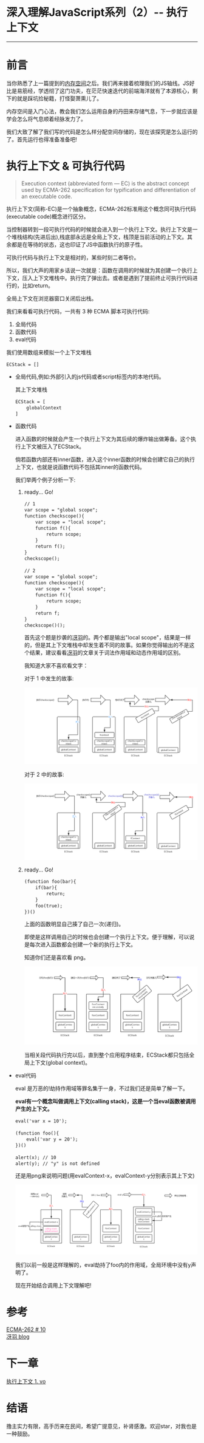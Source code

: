 # 深入理解JavaScript系列（2）-- 执行上下文
***


# 前言

当你熟悉了上一篇提到的<a href='memory.md'>内存空间</a>之后。我们再来接着梳理我们的JS轴线。JS好比是易筋经，学透彻了这门功夫，在茫茫快速迭代的前端海洋就有了本源核心，剩下的就是踩坑捡秘籍，打怪娶萧熏儿了。

内存空间是入门心法，教会我们怎么运用自身的丹田来存储气息，下一步就应该是学会怎么将气息顺着经脉发力了。

我们大致了解了我们写的代码是怎么样分配空间存储的，现在该探究是怎么运行的了。首先运行也得准备准备吧!


# 执行上下文 & 可执行代码

>Execution context (abbreviated form — EC) is the abstract concept used by ECMA-262 specification for typification and differentiation of an executable code.


执行上下文(简称-EC)是一个抽象概念，ECMA-262标准用这个概念同可执行代码(executable code)概念进行区分。

当控制器转到一段可执行代码的时候就会进入到一个执行上下文。执行上下文是一个堆栈结构(先进后出),栈底部永远是全局上下文，栈顶是当前活动的上下文。其余都是在等待的状态，这也印证了JS中函数执行的原子性。

可执行代码与执行上下文是相对的，某些时刻二者等价。

所以，我们大声的用家乡话说一次就是：函数在调用的时候就为其创建一个执行上下文，压入上下文堆栈中。执行完了弹出去。或者是遇到了提前终止可执行代码进行的，比如return。

全局上下文在浏览器窗口关闭后出栈。

我们来看看可执行代码，一共有 3 种 ECMA 脚本可执行代码:

1. 全局代码
2. 函数代码
3. eval代码

我们使用数组来模拟一个上下文堆栈

```
ECStack = []
```

* 全局代码,例如:外部引入的js代码或者script标签内的本地代码。
 
    其上下文堆栈

    ```
    ECStack = [
        globalContext
    ]
    ```


* 函数代码

    进入函数的时候就会产生一个执行上下文为其后续的爆炸输出做筹备。这个执行上下文被压入了ECStack。

    倘若函数内部还有inner函数，进入这个inner函数的时候会创建它自己的执行上下文，也就是说函数代码不包括其inner的函数代码。

    我们举两个例子分析一下:

    1. ready... Go!
    
        ```
        // 1
        var scope = "global scope";
        function checkscope(){
            var scope = "local scope";
            function f(){
                return scope;
            }
            return f();
        }
        checkscope();

        // 2
        var scope = "global scope";
        function checkscope(){
            var scope = "local scope";
            function f(){
                return scope;
            }
            return f;
        }
        checkscope()();
        ```
        
        首先这个题是抄袭的<a href='https://github.com/mqyqingfeng'>冴羽</a>的。两个都是输出"local scope"，结果是一样的，但是其上下文堆栈中却发生着不同的故事。如果你觉得输出的不是这个结果，建议看看<a href='https://github.com/mqyqingfeng'>冴羽</a>的文章关于词法作用域和动态作用域的区别。

        我知道大家不喜欢看文字：

        对于 1 中发生的故事:
        
        ![stack1](./imgs/stack1.png)

        对于 2 中的故事:

        ![stack2](./imgs/stack2.png)

    2. ready... Go!
        
        ```
        (function foo(bar){
            if(bar){
                return;
            }
            foo(true);
        })()
        ```

        上面的函数明显自己揍了自己一次(递归)。
        
        即使是这样调用自己的时候也会创建一个执行上下文。便于理解，可以说是每次进入函数都会创建一个新的执行上下文。

        知道你们还是喜欢看 png。

        ![stack3](./imgs/stack3.png)

        当相关段代码执行完以后，直到整个应用程序结束，ECStack都只包括全局上下文(global context)。

* eval代码

    eval 是万恶的!劫持作用域等罪名集于一身，不过我们还是简单了解一下。

    **eval有一个概念叫做调用上下文(calling stack)，这是一个当eval函数被调用产生的上下文。**

    ```
    eval('var x = 10');

    (function foo(){
        eval('var y = 20');
    })()

    alert(x); // 10
    alert(y); // "y" is not defined
    ```

    还是用png来说明问题(用evalContext-x，evalContext-y分别表示其上下文)
    
    ![eval](./imgs/eval1.png)

    我们以前一般是这样理解的，eval劫持了foo内的作用域，全局环境中没有y声明了。

    现在开始结合调用上下文理解吧!

# 参考

<a href='https://bclary.com/log/2004/11/07/#a-10'>ECMA-262 # 10</a></br>
<a href='https://github.com/mqyqingfeng/Blog/issues/4'>冴羽 blog</a></br>

# 下一章

<a href='vo.md'>执行上下文 1. vo</a>

# 结语

撸主实力有限，高手历来在民间，希望广提意见，补肾感激。欢迎star，对我也是一种鼓励。